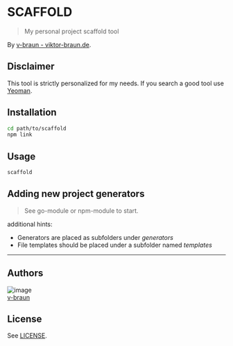 # SCAFFOLD
> My personal project scaffold tool

By [v-braun - viktor-braun.de](https://viktor-braun.de).

## Disclaimer

This tool is strictly personalized for my needs.
If you search a good tool use  [Yeoman](https://yeoman.io/).



## Installation

```bash
cd path/to/scaffold
npm link
```

## Usage

```bash
scaffold
```

## Adding new project generators

> See go-module or npm-module to start.

additional hints:

- Generators are placed as subfolders under *generators*
- File templates should be placed under a subfolder named *templates*


------------------------------------------------


## Authors

![image](https://avatars3.githubusercontent.com/u/4738210?v=3&s=50)  
[v-braun](https://github.com/v-braun/)


## License

See [LICENSE](https://github.com/v-braun/scaffold/blob/master/LICENSE).